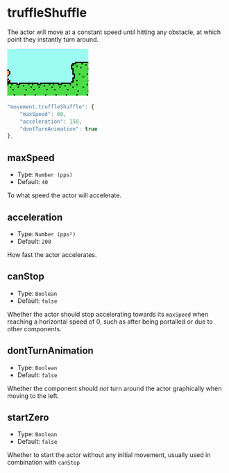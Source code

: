 # truffleShuffle

The actor will move at a constant speed until hitting any obstacle, at which point they instantly turn around.

![truffleShuffle](truffleShuffle.gif)

```js
"movement.truffleShuffle": {
    "maxSpeed": 60,
    "acceleration": 150,
    "dontTurnAnimation": true
},
```

## maxSpeed

* Type: `Number (pps)`
* Default: `40`

To what speed the actor will accelerate.

## acceleration

* Type: `Number (pps²)`
* Default: `200`

How fast the actor accelerates.

## canStop

* Type: `Boolean`
* Default: `false`

Whether the actor should stop accelerating towards its `maxSpeed` when reaching a horizontal speed of 0, such as after being portalled or due to other components.

## dontTurnAnimation

* Type: `Boolean`
* Default: `false`

Whether the component should _not_ turn around the actor graphically when moving to the left.

## startZero

* Type: `Boolean`
* Default: `false`

Whether to start the actor without any initial movement, usually used in combination with `canStop`
